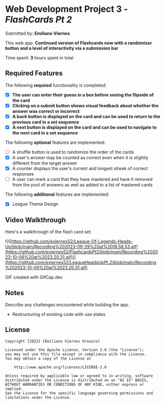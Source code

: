 # Web Development Project 3 - *FlashCards Pt 2*

Submitted by: **Emiliano Viernes**

This web app: **Continued version of Flashcards now with a randomizer button and a level of interactivity via a submission bar**

Time spent: **3** hours spent in total

## Required Features

The following **required** functionality is completed:

- [X] **The user can enter their guess in a box before seeing the flipside of the card**
- [X] **Clicking on a submit button shows visual feedback about whether the answer was correct or incorrect**
- [X] **A back button is displayed on the card and can be used to return to the previous card in a set sequence**
- [X] **A next button is displayed on the card and can be used to navigate to the next card in a set sequence**

The following **optional** features are implemented:

- [ ] A shuffle button is used to randomize the order of the cards
- [X] A user's answer may be counted as correct even when it is slightly different from the target answer
- [X] A counter displays the user's current and longest streak of correct responses
- [ ] A user can mark a card that they have mastered and have it removed from the pool of answers as well as added to a list of mastered cards

The following **additional** features are implemented:

* [X] League Theme Design

## Video Walkthrough

Here's a walkthrough of the flash card set:

![([https://github.com/eviernes52/League-Of-Legends-Heads-Up/blob/main/Recording%202023-09-29%20at%2018.58.53.gif](https://github.com/eviernes52/FlashcardsPt2/blob/main/Recording%202023-10-06%20at%2023.20.31.gif))](https://github.com/eviernes52/LeagueHeadsUpPt.2/blob/main/Recording%202023-10-06%20at%2023.20.31.gif)

<!-- Replace this with whatever GIF tool you used! -->
GIF created with GifCap.dev  
<!-- Recommended tools:
[Kap](https://getkap.co/) for macOS
[ScreenToGif](https://www.screentogif.com/) for Windows
[peek](https://github.com/phw/peek) for Linux. -->

## Notes

Describe any challenges encountered while building the app.
* Restructuring of existing code with use states

## License

    Copyright [2023] [Emiliano Viernes Oroazco]

    Licensed under the Apache License, Version 2.0 (the "License");
    you may not use this file except in compliance with the License.
    You may obtain a copy of the License at

        http://www.apache.org/licenses/LICENSE-2.0

    Unless required by applicable law or agreed to in writing, software
    distributed under the License is distributed on an "AS IS" BASIS,
    WITHOUT WARRANTIES OR CONDITIONS OF ANY KIND, either express or implied.
    See the License for the specific language governing permissions and
    limitations under the License.
